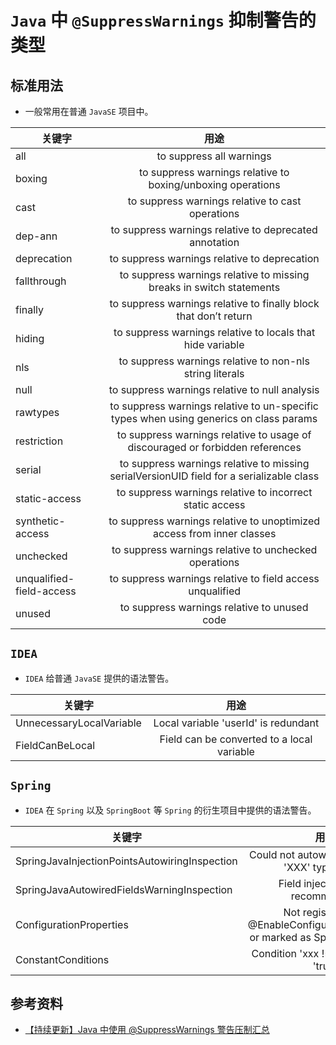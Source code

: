 # `Java` 中 `@SuppressWarnings` 抑制警告的类型

## 标准用法
- 一般常用在普通 `JavaSE` 项目中。

|         关键字         |          用途          |
| --------------------- | :--------------------: |
| all                      | to suppress all warnings                                                                   |
| boxing                   | to suppress warnings relative to boxing/unboxing operations                                |
| cast                     | to suppress warnings relative to cast operations                                           |
| dep-ann                  | to suppress warnings relative to deprecated annotation                                     |
| deprecation              | to suppress warnings relative to deprecation                                               |
| fallthrough              | to suppress warnings relative to missing breaks in switch statements                       |
| finally                  | to suppress warnings relative to finally block that don’t return                           |
| hiding                   | to suppress warnings relative to locals that hide variable                                 |
| nls                      | to suppress warnings relative to non-nls string literals                                   |
| null                     | to suppress warnings relative to null analysis                                             |
| rawtypes                 | to suppress warnings relative to un-specific types when using generics on class params     |
| restriction              | to suppress warnings relative to usage of discouraged or forbidden references              |
| serial                   | to suppress warnings relative to missing serialVersionUID field for a serializable class   |
| static-access            | to suppress warnings relative to incorrect static access                                   |
| synthetic-access         | to suppress warnings relative to unoptimized access from inner classes                     |
| unchecked                | to suppress warnings relative to unchecked operations                                      |
| unqualified-field-access | to suppress warnings relative to field access unqualified                                  |
| unused                   | to suppress warnings relative to unused code                                               |

## `IDEA`
- `IDEA` 给普通 `JavaSE` 提供的语法警告。

|        关键字         |          用途          |
| --------------------- | :-------------------: |
| UnnecessaryLocalVariable | Local variable 'userId' is redundant       |
| FieldCanBeLocal          | Field can be converted to a local variable |

## `Spring`
- `IDEA` 在 `Spring` 以及 `SpringBoot` 等 `Spring` 的衍生项目中提供的语法警告。

|        关键字         |          用途          |
| --------------------- | :-------------------: |
| SpringJavaInjectionPointsAutowiringInspection | Could not autowire. No beans of 'XXX' type found.                               |
| SpringJavaAutowiredFieldsWarningInspection    | Field injection is not recommended                                              |
| ConfigurationProperties                       | Not registered via @EnableConfigurationProperties or marked as Spring component |
| ConstantConditions                            | Condition 'xxx != null' is always 'true'                                        |

## 参考资料
- [【持续更新】Java 中使用 @SuppressWarnings 警告压制汇总](https://juejin.cn/post/7141987322584629285)